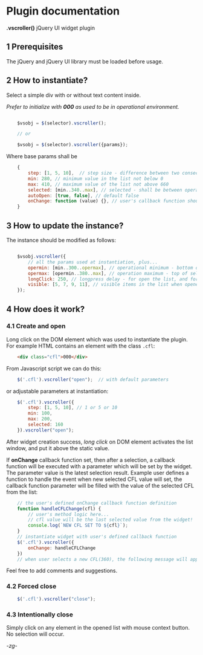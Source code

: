 # Plugin documentation

**.vscroller()** jQuery UI widget plugin

## 1 Prerequisites

The jQuery and jQuery UI library must be loaded before usage.

## 2 How to instantiate?

Select a simple div with or without text content inside.

*Prefer to initialize with **000** as used to be in operational environment.*

```javascript

    $vsobj = $(selector).vscroller();

    // or

    $vsobj = $(selector).vscroller({params});

```

Where base params shall be

```javascript
    {
        step: [1, 5, 10],  // step size - difference between two consecutive list element, default 5
        min: 280, // minimum value in the list not below 0
        max: 410, // maximum value of the list not above 660
        selected: [min..340..max], // selected - shall be between operational range
        autoOpen: [true, false], // default false
        onChange: function (value) {}, // user's callback function should expect one parameter when called - selected CFL value
    }
```

## 3 How to update the instance?

The instance should be modified as follows:

```javascript

    $vsobj.vscroller({
        // all the params used at instantiation, plus...
        opermin: [min..300..opermax], // operational minimum - bottom of selectable - shall be in range the min-max values and less than opermax
        opermax: [opermin..380..max], // operation maximum - top of selectable with same conditions as before except that this value shall be greater than opermin
        longClick: 250, // longpress delay - for open the list, and for select a value
        visible: [5, 7, 9, 11], // visible items in the list when opened, default 7
    });

```

## 4 How does it work?

### 4.1 Create and open

Long click on the DOM element which was used to instantiate the plugin. For example HTML contains an element with the class ```.cfl```:
```html
    <div class="cfl">000</div>
```
From Javascript script we can do this:
```javascript
    $('.cfl').vscroller("open");  // with default parameters
```
or adjustable parameters at instantiation:
```javascript
    $('.cfl').vscroller({
        step: [1, 5, 10], // 1 or 5 or 10
        min: 100,
        max: 200,
        selected: 160
    }).vscroller("open");
```

After widget creation success, *long click* on DOM element activates the list window, and put it above the static value.

If **onChange** callback function set, then after a selection, a callback function will be executed with a parameter which will be set by the widget. The parameter value is the latest selection result. Example user defines a function to handle the event when new selected CFL value will set, the callback function parameter will be filled with the value of the selected CFL from the list:
```javascript
    // the user's defined onChange callback function definition
    function handleCFLChange(cfl) {
        // user's method logic here...
        // cfl value will be the last selected value from the widget!
        console.log(`NEW CFL SET TO ${cfl}`);
    }
    // instantiate widget with user's defined callback function
    $('.cfl').vscroller({
        onChange: handleCFLChange
    })
    // when user selects a new CFL(360), the following message will appear in the log: 'NEW CFL SET TO 360'
```

Feel free to add comments and suggestions.

### 4.2 Forced close

```javascript
    $('.cfl').vscroller("close");
```

### 4.3 Intentionally close

Simply click on any element in the opened list with mouse context button. No selection will occur.

*-zg-*
